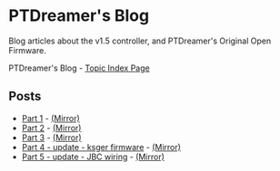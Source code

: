 
# PTDreamer's Blog

Blog articles about the v1.5 controller, and PTDreamer's Original Open Firmware.

PTDreamer's Blog - [Topic Index Page](https://www.ptdreamer.com/category/projects/soldering-station/)

## Posts

* [Part 1](https://www.ptdreamer.com/chinese-stm32-oled-soldering-controller-reverse-engineer-custom-firmware/) - [(Mirror)](https://htmlpreview.github.io/?https://media.githubusercontent.com/media/dreamcat4/t12-t245-controllers-docs/master/research/ptdreamer/Chinese%20STM32%20Oled%20soldering%20controller%20reverse%20engineer%20and%20custom%20firmware%20-%20The%20PT%20Dreamer's%20Blog%20(2020-07-05%2022_16_46).html)
* [Part 2](https://www.ptdreamer.com/chinese-stm32-oled-soldering-controller-part2/) - [(Mirror)](https://htmlpreview.github.io/?https://media.githubusercontent.com/media/dreamcat4/t12-t245-controllers-docs/master/research/ptdreamer/Chinese%20STM32%20Oled%20soldering%20controller%20-%20part2%20-%20The%20PT%20Dreamer's%20Blog%20(2020-07-05%2022_16_39).html)
* [Part 3](https://www.ptdreamer.com/chinese-stm32-oled-soldering-controller-part3/) - [(Mirror)](https://htmlpreview.github.io/?https://media.githubusercontent.com/media/dreamcat4/t12-t245-controllers-docs/master/research/ptdreamer/Chinese%20STM32%20Oled%20soldering%20controller%20-%20part3%20-%20The%20PT%20Dreamer's%20Blog%20(2020-07-05%2022_16_32).html)
* [Part 4 - update - ksger firmware](https://www.ptdreamer.com/kseger-firmware-update/) - [(Mirror)](https://htmlpreview.github.io/?https://media.githubusercontent.com/media/dreamcat4/t12-t245-controllers-docs/master/research/ptdreamer/ksger%20firmware%20update%20-%20The%20PT%20Dreamer's%20Blog%20(2020-07-05%2022_16_25).html)
* [Part 5 - update - JBC wiring](https://www.ptdreamer.com/chinese-stm32-oled-soldering-controller-important-update/) - [(Mirror)](https://htmlpreview.github.io/?https://media.githubusercontent.com/media/dreamcat4/t12-t245-controllers-docs/master/research/ptdreamer/Chinese%20STM32%20Oled%20soldering%20controller%20-%20Important%20Update%20-%20The%20PT%20Dreamer's%20Blog%20(2020-07-05%2022_16_18).html)


